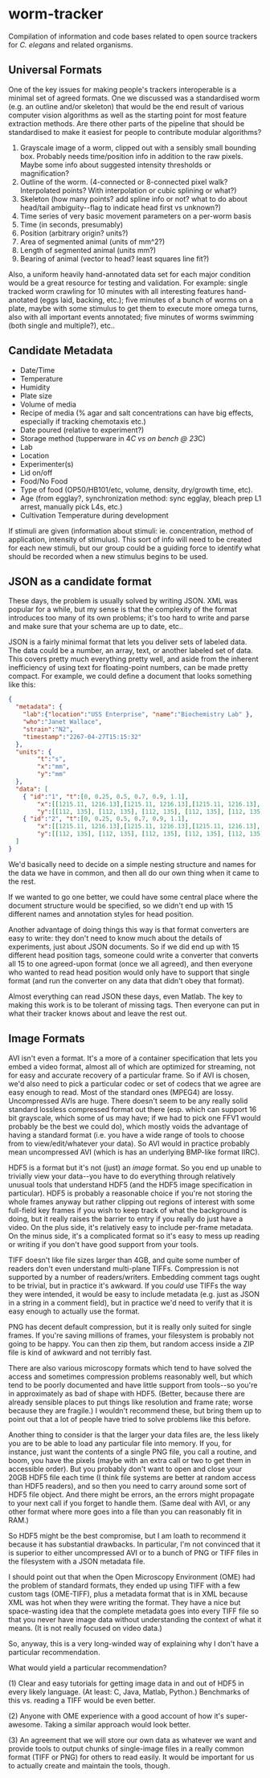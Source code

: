 # worm-tracker
Compilation of information and code bases related to open source trackers for *C. elegans* and related organisms.

Universal Formats
-----------------

One of the key issues for making people's trackers interoperable is a minimal set of agreed formats.  One we discussed was a standardised worm (e.g. an outline and/or skeleton) that would be the end result of various computer vision algorithms as well as the starting point for most feature extraction methods.  Are there other parts of the pipeline that should be standardised to make it easiest for people to contribute modular algorithms?

1. Grayscale image of a worm, clipped out with a sensibly small bounding box.
Probably needs time/position info in addition to the raw pixels.
Maybe some info about suggested intensity thresholds or magnification?
2. Outline of the worm.  (4-connected or 8-connected pixel walk?  Interpolated points?  With interpolation or cubic splining or what?)
3. Skeleton (how many points? add spline info or not?  what to do about head/tail ambiguity--flag to indicate head first vs unknown?)
4. Time series of very basic movement parameters on a per-worm basis
  1. Time (in seconds, presumably)
  2. Position (arbitrary origin?  units?)
  3. Area of segmented animal (units of mm^2?)
  4. Length of segmented animal (units mm?)
  5. Bearing of animal (vector to head?  least squares line fit?)
    
Also, a uniform heavily hand-annotated data set for each major condition would be a great resource for testing and validation.  For example: single tracked worm crawling for 10 minutes with all interesting features hand-anotated (eggs laid, backing, etc.); five minutes of a bunch of worms on a plate, maybe with some stimulus to get them to execute more omega turns, also with all important events annotated; five minutes of worms swimming (both single and multiple?), etc..

Candidate Metadata
------------------

* Date/Time
* Temperature
* Humidity
* Plate size
* Volume of media
* Recipe of media (% agar and salt concentrations can have big effects, especially if tracking chemotaxis etc.)
* Date poured (relative to experiment?)
* Storage method (tupperware in 4*C vs on bench @ 23*C)
* Lab
* Location
* Experimenter(s)
* Lid on/off
* Food/No Food
* Type of food (OP50/HB101/etc, volume, density, dry/growth time, etc).
* Age (from egglay?, synchronization method: sync egglay, bleach prep L1 arrest, manually pick L4s, etc.)
* Cultivation Temperature during development

If stimuli are given (information about stimuli: ie. concentration, method of application, intensity of stimulus). This sort of info will need to be created for each new stimuli, but our group could be a guiding force to identify what should be recorded when a new stimulus begins to be used.


JSON as a candidate format
-------------------------

These days, the problem is usually solved by writing JSON.  XML was popular for a while, but my sense is that the complexity of the format introduces too many of its own problems; it's too hard to write and parse and make sure that your schema are up to date, etc..

JSON is a fairly minimal format that lets you deliver sets of labeled data.  The data could be a number, an array, text, or another labeled set of data.  This covers pretty much everything pretty well, and aside from the inherent inefficiency of using text for floating-point numbers, can be made pretty compact.  For example, we could define a document that looks something like this:

```JSON
{
  "metadata": {
    "lab":{"location":"USS Enterprise", "name":"Biochemistry Lab" },
    "who":"Janet Wallace",
    "strain":"N2",
    "timestamp":"2267-04-27T15:15:32"
  },
  "units": {
  		"t":"s",
		"x":"mm",
		"y":"mm"
  },
  "data": [
    { "id":"1", "t":[0, 0.25, 0.5, 0.7, 0.9, 1.1], 
		"x":[[1215.11, 1216.13],[1215.11, 1216.13],[1215.11, 1216.13],[1215.11, 1216.13],[1215.11, 1216.13],[1215.11, 1216.13]],
		"y":[[112, 135], [112, 135], [112, 135], [112, 135], [112, 135], [112, 135]] },
    { "id":"2", "t":[0, 0.25, 0.5, 0.7, 0.9, 1.1], 
		"x":[[1215.11, 1216.13],[1215.11, 1216.13],[1215.11, 1216.13],[1215.11, 1216.13],[1215.11, 1216.13],[1215.11, 1216.13]],
		"y":[[112, 135], [112, 135], [112, 135], [112, 135], [112, 135], [112, 135]] }
  ]
}
```

We'd basically need to decide on a simple nesting structure and names for the data we have in common, and then all do our own thing when it came to the rest.

If we wanted to go one better, we could have some central place where the document structure would be specified, so we didn't end up with 15 different names and annotation styles for head position.

Another advantage of doing things this way is that format converters are easy to write: they don't need to know much about the details of experiments, just about JSON documents.  So if we did end up with 15 different head position tags, someone could write a converter that converts all 15 to one agreed-upon format (once we all agreed), and then everyone who wanted to read head position would only have to support that single format (and run the converter on any data that didn't obey that format).

Almost everything can read JSON these days, even Matlab.  The key to making this work is to be tolerant of missing tags.  Then everyone can put in what their tracker knows about and leave the rest out.

Image Formats
------------

AVI isn't even a format.  It's a more of a container specification that lets you embed a video format, almost all of which are optimized for streaming, not for easy and accurate recovery of a particular frame.  So if AVI is chosen, we'd also need to pick a particular codec or set of codecs that we agree are easy enough to read.  Most of the standard ones (MPEG4) are lossy.  Uncompressed AVIs are huge.  There doesn't seem to be any really solid standard lossless compressed format out there (esp. which can support 16 bit grayscale, which some of us may have; if we had to pick one FFV1 would probably be the best we could do), which mostly voids the advantage of having a standard format (i.e. you have a wide range of tools to choose from to view/edit/whatever your data).  So AVI would in practice probably mean uncompressed AVI (which is has an underlying BMP-like format IIRC).

HDF5 is a format but it's not (just) an _image_ format.  So you end up unable to trivially view your data--you have to do everything through relatively unusual tools that understand HDF5 (and the HDF5 image specification in particular).  HDF5 is probably a reasonable choice if you're not storing the whole frames anyway but rather clipping out regions of interest with some full-field key frames if you wish to keep track of what the background is doing, but it really raises the barrier to entry if you really do just have a video.  On the plus side, it's relatively easy to include per-frame metadata.  On the minus side, it's a complicated format so it's easy to mess up reading or writing if you don't have good support from your tools.

TIFF doesn't like file sizes larger than 4GB, and quite some number of readers don't even understand multi-plane TIFFs.  Compression is not supported by a number of readers/writers.  Embedding comment tags ought to be trivial, but in practice it's awkward.  If you _could_ use TIFFs the way they were intended, it would be easy to include metadata (e.g. just as JSON in a string in a comment field), but in practice we'd need to verify that it is easy enough to actually use the format.

PNG has decent default compression, but it is really only suited for single frames.  If you're saving millions of frames, your filesystem is probably not going to be happy.  You can then zip them, but random access inside a ZIP file is kind of awkward and not terribly fast.

There are also various microscopy formats which tend to have solved the access and sometimes compression problems reasonably well, but which tend to be poorly documented and have little support from tools--so you're in approximately as bad of shape with HDF5.  (Better, because there are already sensible places to put things like resolution and frame rate; worse because they are fragile.)  I wouldn't recommend these, but bring them up to point out that a lot of people have tried to solve problems like this before.

Another thing to consider is that the larger your data files are, the less likely you are to be able to load any particular file into memory.  If you, for instance, just want the contents of a single PNG file, you call a routine, and boom, you have the pixels (maybe with an extra call or two to get them in accessible order).  But you probably don't want to open and close your 20GB HDF5 file each time (I think file systems are better at random access than HDF5 readers), and so then you need to carry around some sort of HDF5 file object.  And there might be errors, an the errors might propagate to your next call if you forget to handle them.  (Same deal with AVI, or any other format where more goes into a file than you can reasonably fit in RAM.)

So HDF5 might be the best compromise, but I am loath to recommend it because it has substantial drawbacks.  In particular, I'm not convinced that it is superior to either uncompressed AVI or to a bunch of PNG or TIFF files in the filesystem with a JSON metadata file.

I should point out that when the Open Microscopy Environment (OME) had the problem of standard formats, they ended up using TIFF with a few custom tags (OME-TIFF), plus a metadata format that is in XML because XML was hot when they were writing the format.  They have a nice but space-wasting idea that the complete metadata goes into every TIFF file so that you never have image data without understanding the context of what it means.  (It is not really focused on video data.)

So, anyway, this is a very long-winded way of explaining why I don't have a particular recommendation.

What would yield a particular recommendation?

(1) Clear and easy tutorials for getting image data in and out of HDF5 in every likely language.  (At least: C, Java, Matlab, Python.)  Benchmarks of this vs. reading a TIFF would be even better.

(2) Anyone with OME experience with a good account of how it's super-awesome.  Taking a similar approach would look better.

(3) An agreement that we will store our own data as whatever we want and provide tools to output chunks of single-image files in a really common format (TIFF or PNG) for others to read easily.  It would be important for us to actually create and maintain the tools, though.

